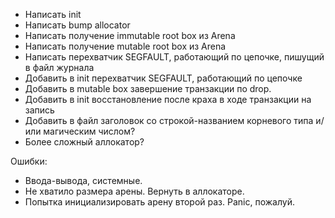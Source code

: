 

- Написать init
- Написать bump allocator
- Написать получение immutable root box из Arena
- Написать получение mutable root box из Arena
- Написать перехватчик SEGFAULT, работающий по цепочке, пишущий в файл журнала
- Добавить в init перехватчик SEGFAULT, работающий по цепочке
- Добавить в mutable box завершение транзакции по drop.
- Добавить в init восстановление после краха в ходе транзакции на запись
- Добавить в файл заголовок со строкой-названием корневого типа и/или магическим числом?
- Более сложный аллокатор?

Ошибки:
- Ввода-вывода, системные. 
- Не хватило размера арены. Вернуть в аллокаторе.
- Попытка инициализировать арену второй раз. Panic, пожалуй.
